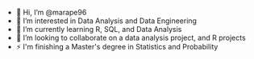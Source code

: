 - 👋 Hi, I’m @marape96
- 👀 I’m interested in Data Analysis and Data Engineering
- 🌱 I’m currently learning R, SQL, and Data Analysis
- 💞️ I’m looking to collaborate on a data analysis project, and R projects
- ⚡ I'm finishing a Master's degree in Statistics and Probability

<!---
marape96/marape96 is a ✨ special ✨ repository because its `README.md` (this file) appears on your GitHub profile.
You can click the Preview link to take a look at your changes.
--->
